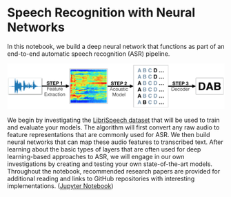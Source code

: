 [//]: # (Image References)

[image1]: ./images/pipeline.png "ASR Pipeline"

# Speech Recognition with Neural Networks


In this notebook, we build a deep neural network that functions as part of an end-to-end automatic speech recognition (ASR) pipeline.

![ASR Pipeline][image1]

We begin by investigating the [LibriSpeech dataset](http://www.openslr.org/12/) that will be used to train and evaluate your models. The algorithm will first convert any raw audio to feature representations that are commonly used for ASR. We then build neural networks that can map these audio features to transcribed text. After learning about the basic types of layers that are often used for deep learning-based approaches to ASR, we will engage in our own investigations by creating and testing your own state-of-the-art models. Throughout the notebook, recommended research papers are provided for additional reading and links to GitHub repositories with interesting implementations.
([Jupyter Notebook](https://nbviewer.jupyter.org/github/vgkortsas/Online_courses/blob/master/Udacity_Natural_Language_Processing_Nanodegree/Speech_Recognition_with_Neural_Networks/Speech_Recognition_with_Neural_Networks.ipynb))


